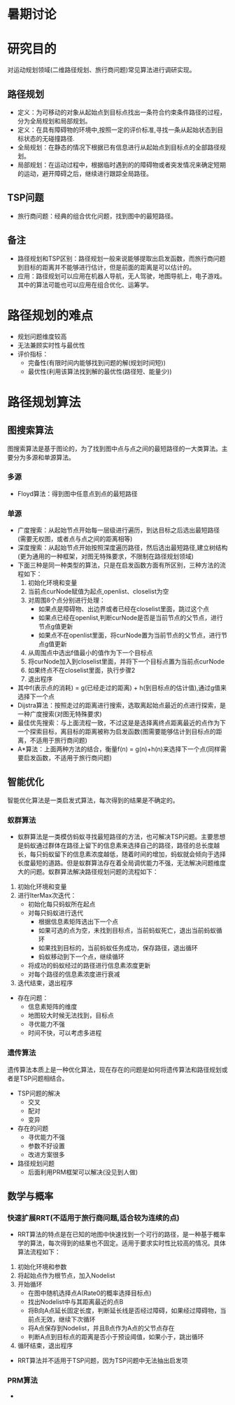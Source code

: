 # 暑期讨论
# 研究目的
对运动规划领域(二维路径规划、旅行商问题)常见算法进行调研实现。
## 路径规划
* 定义：为可移动的对象从起始点到目标点找出一条符合约束条件路径的过程，分为全局规划和局部规划。
* 定义：在具有障碍物的环境中,按照一定的评价标准,寻找一条从起始状态到目标状态的无碰撞路径.
* 全局规划：在静态的情况下根据已有信息进行从起始点到目标点的全部路径规划。
* 局部规划：在运动过程中，根据临时遇到的的障碍物或者突发情况来确定短期的运动，避开障碍之后，继续进行跟踪全局路径。
## TSP问题
* 旅行商问题：经典的组合优化问题，找到图中的最短路径。
## 备注
* 路径规划和TSP区别：路径规划一般来说能够提取出启发函数，而旅行商问题到目标的距离并不能够进行估计，但是前面的距离是可以估计的。
* 应用：路径规划可以应用在机器人导航，无人驾驶，地图导航上，电子游戏。其中的算法可能也可以应用在组合优化、运筹学。
# 路径规划的难点
* 规划问题维度较高
* 无法兼顾实时性与最优性
* 评价指标：
    * 完备性(有限时间内能够找到问题的解(规划时间短))
    * 最优性(利用该算法找到解的最优性(路径短、能量少))
# 路径规划算法
## 图搜索算法
图搜索算法是基于图论的，为了找到图中点与点之间的最短路径的一大类算法。主要分为多源和单源算法。
### 多源
* Floyd算法：得到图中任意点到点的最短路径
### 单源
* 广度搜索：从起始节点开始每一层级进行遍历，到达目标之后选出最短路径(需要无权图，或者点与点之间的距离相等)
* 深度搜索：从起始节点开始按照深度遍历路径，然后选出最短路径,建立树结构(更为通用的一种框架，对图无特殊要求，不限制在路径规划领域)
* 下面三种是同一种类型的算法，只是在启发函数方面有所区别，三种方法的流程如下：
    1. 初始化环境和变量
    2. 当前点curNode赋值为起点,openlist、closelist为空
    3. 对周围8个点分别进行处理：
        * 如果点是障碍物、出边界或者已经在closelist里面，跳过这个点
        * 如果点已经在openlist,判断curNode是否是当前节点的父节点，进行节点g值更新
        * 如果点不在openlist里面，将curNode置为当前节点的父节点，进行节点g值更新
    4. 从周围点中选出f值最小的值作为下一个目标点
    5. 将curNode加入到closelist里面，并将下一个目标点置为当前点curNode
    6. 如果终点不在closelist里面，执行步骤2
    7. 退出程序
* 其中f(表示点的消耗) = g(已经走过的距离) + h(到目标点的估计值),通过g值来选择下一个点
* Dijstra算法：按照走过的距离进行搜索，选取离起始点最近的点进行探索，是一种广度搜索(对图无特殊要求)
* 最佳优先搜索：与上面流程一致，不过这是是选择离终点距离最近的点作为下一个探索目标，离目标的距离被称为启发函数(图需要能够估计到目标点的距离，不适用于旅行商问题)
* A*算法：上面两种方法的结合，衡量f(n) = g(n)+h(n)来选择下一个点(同样需要启发函数，不适用于旅行商问题)
## 智能优化
智能优化算法是一类启发式算法，每次得到的结果是不确定的。
### 蚁群算法
* 蚁群算法是一类模仿蚂蚁寻找最短路径的方法，也可解决TSP问题。主要思想是蚂蚁通过群体在路径上留下的信息素来选择自己的路径，路径的总长度越长，每只蚂蚁留下的信息素浓度越低，随着时间的增加，蚂蚁就会倾向于选择长度最短的道路。但是蚁群算法存在着全局调优能力不强，无法解决问题维度大的问题。蚁群算法解决路径规划问题的流程如下：
1. 初始化环境和变量
2. 进行IterMax次迭代：
    * 初始化每只蚂蚁所在起点
    * 对每只蚂蚁进行迭代
        * 根据信息素矩阵选出下一个点
        * 如果可选的点为空，未找到目标点，当前蚂蚁死亡，退出当前蚂蚁循环
        * 如果找到目标的，当前蚂蚁任务成功，保存路径，退出循环
        * 蚂蚁移动到下一个点，继续循环
    * 将成功的蚂蚁经过的路径进行信息素浓度更新
    * 对每个路径的信息素浓度进行衰减
3. 迭代结束，退出程序
* 存在问题：
    * 信息素矩阵的维度 
    * 地图较大时候无法找到，目标点
    * 寻优能力不强
    * 时间不快，可以考虑多进程
### 遗传算法
遗传算法本质上是一种优化算法，现在存在的问题是如何将遗传算法和路径规划或者是TSP问题相结合。
* TSP问题的解决
    * 交叉
    * 配对
    * 变异
* 存在的问题
    * 寻优能力不强
    * 参数不好设置
    * 改进方案很多
* 路径规划问题
    * 后面利用PRM框架可以解决(没见到人做)
## 数学与概率
### 快速扩展RRT(不适用于旅行商问题,适合较为连续的点)
* RRT算法的特点是在已知的地图中快速找到一个可行的路径，是一种基于概率学的算法，每次得到的结果也不固定。适用于要求实时性比较高的情况。具体算法流程如下：
1. 初始化环境和参数
2. 将起始点作为根节点，加入Nodelist
3. 开始循环
    * 在图中随机选择点A(Rate0的概率选择目标点)
    * 找出Nodelist中与其距离最近的点B
    * 将B向A点延长固定长度，判断延长线是否经过障碍，如果经过障碍物，当前点无效，继续下次循环
    * 将A点保存到Nodelist，并且B点作为A点的父节点存在
    * 判断A点到目标点的距离是否小于预设阈值，如果小于，跳出循环
4. 循环结束，退出程序
* RRT算法并不适用于TSP问题，因为TSP问题中无法抽出启发项
### PRM算法
* 